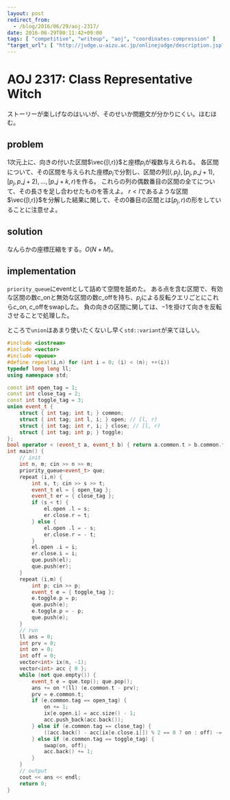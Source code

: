 ```yaml
---
layout: post
redirect_from:
  - /blog/2016/06/29/aoj-2317/
date: 2016-06-29T00:11:42+09:00
tags: [ "competitive", "writeup", "aoj", "coordinates-compression" ]
"target_url": [ "http://judge.u-aizu.ac.jp/onlinejudge/description.jsp?id=2317" ]
---
```


# AOJ 2317: Class Representative Witch

ストーリーが楽しげなのはいいが、そのせいか問題文が分かりにくい。ほむほむ。

## problem

$1$次元上に、向きの付いた区間$\vec{[l,r)}$と座標$p_i$が複数与えられる。
各区間について、その区間を与えられた座標$p_i$で分割し、区間の列$[l,p_j), [p_j,p\_{j+1}), [p_j,p\_{j+2}), \dots, [p\_{j+k},r)$を作る。
これらの列の偶数番目の区間の全てについて、その長さを足し合わせたものを答えよ。
$r \lt l$であるような区間$\vec{[l,r)}$を分解した結果に関して、その$0$番目の区間とは$[p_j,r)$の形をしていることに注意せよ。

## solution

なんらかの座標圧縮をする。$O(N+M)$。

## implementation

`priority_queue`にeventとして詰めて空間を舐めた。
ある点を含む区間で、有効な区間の数$c\_\mathrm{on}$と無効な区間の数$c\_\mathrm{off}$を持ち、$p_j$による反転クエリごとにこれら$c\_\mathrm{on},c\_\mathrm{off}$をswapした。
負の向きの区間に関しては、$-1$を掛けて向きを反転させることで処理した。

ところで`union`はあまり使いたくないし早く`std::variant`が来てほしい。

``` c++
#include <iostream>
#include <vector>
#include <queue>
#define repeat(i,n) for (int i = 0; (i) < (n); ++(i))
typedef long long ll;
using namespace std;

const int open_tag = 1;
const int close_tag = 2;
const int toggle_tag = 3;
union event_t {
    struct { int tag; int t; } common;
    struct { int tag; int l, i; } open; // [l, r)
    struct { int tag; int r, i; } close; // [l, r)
    struct { int tag; int p; } toggle;
};
bool operator < (event_t a, event_t b) { return a.common.t > b.common.t; } // weak struct ordering
int main() {
    // init
    int n, m; cin >> n >> m;
    priority_queue<event_t> que;
    repeat (i,n) {
        int s, t; cin >> s >> t;
        event_t el = { open_tag };
        event_t er = { close_tag };
        if (s < t) {
            el.open .l = s;
            er.close.r = t;
        } else {
            el.open .l = - s;
            er.close.r = - t;
        }
        el.open .i = i;
        er.close.i = i;
        que.push(el);
        que.push(er);
    }
    repeat (i,m) {
        int p; cin >> p;
        event_t e = { toggle_tag };
        e.toggle.p = p;
        que.push(e);
        e.toggle.p = - p;
        que.push(e);
    }
    // run
    ll ans = 0;
    int prv = 0;
    int on = 0;
    int off = 0;
    vector<int> ix(n, -1);
    vector<int> acc { 0 };
    while (not que.empty()) {
        event_t e = que.top(); que.pop();
        ans += on *(ll) (e.common.t - prv);
        prv = e.common.t;
        if (e.common.tag == open_tag) {
            on += 1;
            ix[e.open.i] = acc.size() - 1;
            acc.push_back(acc.back());
        } else if (e.common.tag == close_tag) {
            ((acc.back() - acc[ix[e.close.i]]) % 2 == 0 ? on : off) -= 1;
        } else if (e.common.tag == toggle_tag) {
            swap(on, off);
            acc.back() += 1;
        }
    }
    // output
    cout << ans << endl;
    return 0;
}
```
